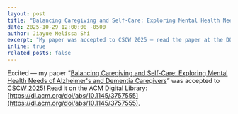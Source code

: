 ```yaml
---
layout: post
title: "Balancing Caregiving and Self-Care: Exploring Mental Health Needs of Alzheimer's and Dementia Caregivers"
date: 2025-10-29 12:00:00 -0500
author: Jiayue Melissa Shi
excerpt: "My paper was accepted to CSCW 2025 — read the paper at the DOI link."
inline: true
related_posts: false
---
```


Excited — my paper “[Balancing Caregiving and Self-Care: Exploring Mental Health Needs of Alzheimer's and Dementia Caregivers](https://dl.acm.org/doi/abs/10.1145/3757555)” was accepted to [CSCW 2025](https://cscw.acm.org/2025/)! Read it on the ACM Digital Library: [https://dl.acm.org/doi/abs/10.1145/3757555](https://dl.acm.org/doi/abs/10.1145/3757555).